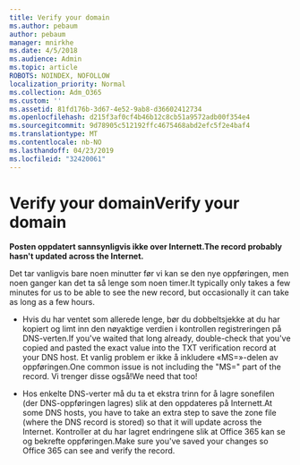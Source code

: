 ```yaml
---
title: Verify your domain
ms.author: pebaum
author: pebaum
manager: mnirkhe
ms.date: 4/5/2018
ms.audience: Admin
ms.topic: article
ROBOTS: NOINDEX, NOFOLLOW
localization_priority: Normal
ms.collection: Adm_O365
ms.custom: ''
ms.assetid: 81fd176b-3d67-4e52-9ab8-d36602412734
ms.openlocfilehash: d215f3af0cf4b46b12c8cb51a9572adb00f354e4
ms.sourcegitcommit: 9d78905c512192ffc4675468abd2efc5f2e4baf4
ms.translationtype: MT
ms.contentlocale: nb-NO
ms.lasthandoff: 04/23/2019
ms.locfileid: "32420061"
---
```

# <a name="verify-your-domain"></a><span data-ttu-id="1a04c-102">Verify your domain</span><span class="sxs-lookup"><span data-stu-id="1a04c-102">Verify your domain</span></span>

 <span data-ttu-id="1a04c-103">**Posten oppdatert sannsynligvis ikke over Internett.**</span><span class="sxs-lookup"><span data-stu-id="1a04c-103">**The record probably hasn't updated across the Internet.**</span></span>
  
<span data-ttu-id="1a04c-104">Det tar vanligvis bare noen minutter før vi kan se den nye oppføringen, men noen ganger kan det ta så lenge som noen timer.</span><span class="sxs-lookup"><span data-stu-id="1a04c-104">It typically only takes a few minutes for us to be able to see the new record, but occasionally it can take as long as a few hours.</span></span> 
  
- <span data-ttu-id="1a04c-105">Hvis du har ventet som allerede lenge, bør du dobbeltsjekke at du har kopiert og limt inn den nøyaktige verdien i kontrollen registreringen på DNS-verten.</span><span class="sxs-lookup"><span data-stu-id="1a04c-105">If you've waited that long already, double-check that you've copied and pasted the exact value into the TXT verification record at your DNS host.</span></span> <span data-ttu-id="1a04c-106">Et vanlig problem er ikke å inkludere «MS=»-delen av oppføringen.</span><span class="sxs-lookup"><span data-stu-id="1a04c-106">One common issue is not including the "MS=" part of the record.</span></span> <span data-ttu-id="1a04c-107">Vi trenger disse også!</span><span class="sxs-lookup"><span data-stu-id="1a04c-107">We need that too!</span></span>
    
- <span data-ttu-id="1a04c-108">Hos enkelte DNS-verter må du ta et ekstra trinn for å lagre sonefilen (der DNS-oppføringen lagres) slik at den oppdateres på Internett.</span><span class="sxs-lookup"><span data-stu-id="1a04c-108">At some DNS hosts, you have to take an extra step to save the zone file (where the DNS record is stored) so that it will update across the Internet.</span></span> <span data-ttu-id="1a04c-109">Kontroller at du har lagret endringene slik at Office 365 kan se og bekrefte oppføringen.</span><span class="sxs-lookup"><span data-stu-id="1a04c-109">Make sure you've saved your changes so Office 365 can see and verify the record.</span></span>
    


